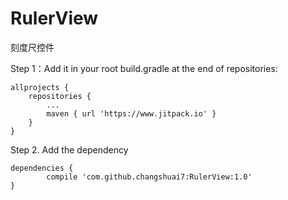 # RulerView
刻度尺控件


Step 1：Add it in your root build.gradle at the end of repositories:

	allprojects {
		repositories {
			...
			maven { url 'https://www.jitpack.io' }
		}
	}
  
Step 2. Add the dependency

	dependencies {
	        compile 'com.github.changshuai7:RulerView:1.0'
	}
